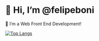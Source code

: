 <h1>👋 Hi, I’m @felipeboni</h1>
👀 I’m a Web Front End Development!

[![Top Langs](https://github-readme-stats.vercel.app/api/top-langs/?username=felipeboni&langs_count=5)](https://github.com/anuraghazra/github-readme-stats)

<!---
felipeboni/felipeboni is a ✨ special ✨ repository because its `README.md` (this file) appears on your GitHub profile.
You can click the Preview link to take a look at your changes.
--->
